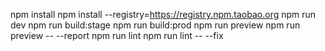 npm install
npm install --registry=https://registry.npm.taobao.org
npm run dev
npm run build:stage
npm run build:prod
npm run preview
npm run preview -- --report
npm run lint
npm run lint -- --fix